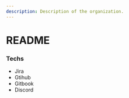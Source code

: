 ```yaml
---
description: Description of the organization.
---
```


# README

### Techs

* Jira
* Gtihub
* Gitbook
* Discord

